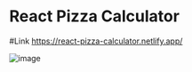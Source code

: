 # React Pizza Calculator
#Link
https://react-pizza-calculator.netlify.app/

![image](https://user-images.githubusercontent.com/25538870/175047667-f707f799-93aa-4569-ab6d-a698af72a277.png)
